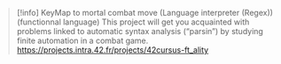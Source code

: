 > [!info] KeyMap to mortal combat move (Language interpreter (Regex)) (functionnal language)
> This project will get you acquainted with problems linked to automatic syntax analysis (“parsin”) by studying finite automation in a combat game.
> https://projects.intra.42.fr/projects/42cursus-ft_ality
